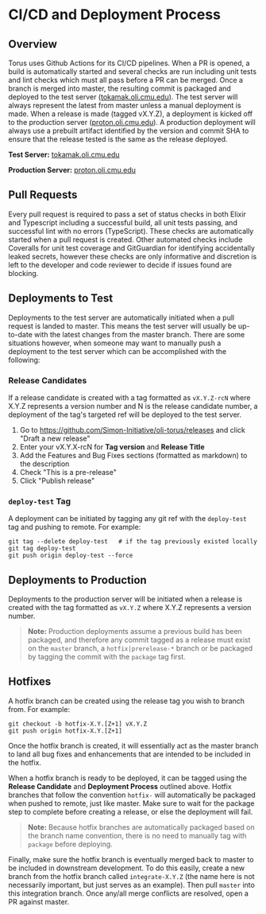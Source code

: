 # CI/CD and Deployment Process

## Overview

Torus uses Github Actions for its CI/CD pipelines. When a PR is opened, a build is automatically started and several checks are run including unit tests and lint checks which must all pass before a PR can be merged. Once a branch is merged into master, the resulting commit is packaged and deployed to the test server ([tokamak.oli.cmu.edu](https://tokamak.oli.cmu.edu)). The test server will always represent the latest from master unless a manual deployment is made. When a release is made (tagged vX.Y.Z), a deployment is kicked off to the production server ([proton.oli.cmu.edu](proton.oli.cmu.edu)). A production deployment will always use a prebuilt artifact identified by the version and commit SHA to ensure that the release tested is the same as the release deployed.

**Test Server:** [tokamak.oli.cmu.edu](tokamak.oli.cmu.edu)

**Production Server:** [proton.oli.cmu.edu](proton.oli.cmu.edu)

## Pull Requests

Every pull request is required to pass a set of status checks in both Elixir and Typescript including a successful build, all unit tests passing, and successful lint with no errors (TypeScript). These checks are automatically started when a pull request is created. Other automated checks include Coveralls for unit test coverage and GitGuardian for identifying accidentally leaked secrets, however these checks are only informative and discretion is left to the developer and code reviewer to decide if issues found are blocking.

## Deployments to Test

Deployments to the test server are automatically initiated when a pull request is landed to master. This means the test server will usually be up-to-date with the latest changes from the master branch. There are some situations however, when someone may want to manually push a deployment to the test server which can be accomplished with the following:

### Release Candidates

If a release candidate is created with a tag formatted as `vX.Y.Z-rcN` where X.Y.Z represents a version number and N is the release candidate number, a deployment of the tag's targeted ref will be deployed to the test server.

1. Go to https://github.com/Simon-Initiative/oli-torus/releases and click "Draft a new release"
1. Enter your vX.Y.X-rcN for **Tag version** and **Release Title**
1. Add the Features and Bug Fixes sections (formatted as markdown) to the description
1. Check "This is a pre-release"
1. Click "Publish release"

### `deploy-test` Tag

A deployment can be initiated by tagging any git ref with the `deploy-test` tag and pushing to remote. For example:

```
git tag --delete deploy-test   # if the tag previously existed locally
git tag deploy-test
git push origin deploy-test --force
```

## Deployments to Production

Deployments to the production server will be initiated when a release is created with the tag formatted as `vX.Y.Z` where X.Y.Z represents a version number.

> **Note:** Production deployments assume a previous build has been packaged, and therefore any commit tagged as a release must exist on the `master` branch, a `hotfix|prerelease-*` branch or be packaged by tagging the commit with the `package` tag first.

## Hotfixes

A hotfix branch can be created using the release tag you wish to branch from. For example:

```
git checkout -b hotfix-X.Y.[Z+1] vX.Y.Z
git push origin hotfix-X.Y.[Z+1]
```

Once the hotfix branch is created, it will essentially act as the master branch to land all bug fixes and enhancements that are intended to be included in the hotfix.

When a hotfix branch is ready to be deployed, it can be tagged using the **Release Candidate** and **Deployment Process** outlined above. Hotfix branches that follow the convention `hotfix-` will automatically be packaged when pushed to remote, just like master. Make sure to wait for the package step to complete before creating a release, or else the deployment will fail.

> **Note:** Because hotfix branches are automatically packaged based on the branch name convention, there is no need to manually tag with `package` before deploying.

Finally, make sure the hotfix branch is eventually merged back to master to be included in downstream development. To do this easily, create a new branch from the hotfix branch called `integrate-X.Y.Z` (the name here is not necessarily important, but just serves as an example). Then pull `master` into this integration branch. Once any/all merge conflicts are resolved, open a PR against master.
